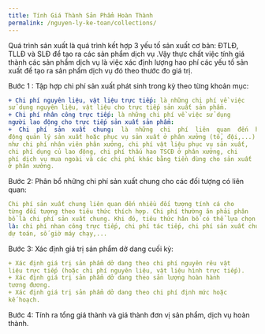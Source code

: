 ```yaml
---
title: Tính Giá Thành Sản Phẩm Hoàn Thành 
permalink: /nguyen-ly-ke-toan/collections/
---
```


Quá trình sản xuất là quá trình kết hợp 3 yếu tố sản xuất cơ bản: 
ĐTLĐ, TLLĐ và SLĐ để tạo ra các sản phẩm dịch vụ .Vậy thực chất 
việc tính giá thành các sản phẩm dịch vụ là việc xác định lượng hao 
phí các yếu tố sản xuất để tạo ra sản phẩm dịch vụ đó theo thước đo 
giá trị. 

<div class="note">
  <p> Bước 1 : Tập hợp chi phí sản xuất phát sinh trong kỳ theo từng khoản mục: </p>
</div>

```yaml
+ Chi phí nguyên liệu, vật liệu trực tiếp: là những chi phí về việc 
sử dụng nguyên liệu, vật liệu cho trực tiếp sản xuất sản phẩm. 
+ Chi phí nhân công trực tiếp: là những chi phí về việc sử dụng 
người lao động cho trực tiếp sản xuất sản phẩm:  
+  Chi  phí  sản  xuất  chung:  là  những  chi  phí  liên  quan  đến  hoạt 
động quản lý sản xuất hoặc phục vụ sản xuất ở phân xưởng (tổ, đội,...) 
như chi phí nhân viên phân xưởng, chi phí vật liệu phục vụ sản xuất, 
chi phí dụng củ lao động, chi phí thấu hao TSCĐ ở phân xưởng, chi 
phí dịch vụ mua ngoài và các chi phí khác bằng tiền đùng cho sản xuất 
ở phân xưởng.  
```

<div class="note">
  <p> Bước  2:  Phân  bổ  những  chi  phí  sản  xuất  chung  cho  các  đối 
tượng có liên quan: </p>
</div>

```yaml
Chi phí sản xuất chung liên quan đến nhiều đối tượng tính cá cho 
từng đối tượng theo tiêu thức thích hợp. Chi phí thường ăn phải phân 
bổ là chi phí sản xuất chung. Khi đó, tiêu thức hân bổ có thể lựa chọn 
là: chi phí nhan công trực tiếp, chi phí tác tiếp, chi phí sản xuất chung 
dự toán, số giờ máy chạy,...  
```

<div class="note">
  <p> Bước 3: Xác định giá trị sản phẩm dở dang cuối kỳ:   </p>
</div>

```yaml
+ Xác định giá trị sản phẩm dở dang theo chi phí nguyên rêu vật 
liệu trực tiếp (hoặc chi phí nguyên liệu, vật liệu hình trực tiếp). 
+ Xác định giá trị sản phẩm dở dang theo sản lượng hoàn hành 
tương đương. 
+ Xác định giá trị sản phẩm dở dang theo chi phí định mức hoặc 
kế hoạch. 
```

<div class="note">
  <p> Bước 4: Tính ra tổng giá thành và giá thành đơn vị sản phẩm, 
dịch vụ hoàn thành.   </p>
</div>


  